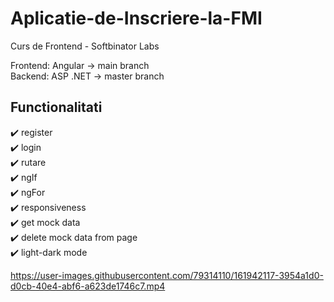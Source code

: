 # Aplicatie-de-Inscriere-la-FMI
Curs de Frontend - Softbinator Labs

Frontend: Angular -> main branch  
Backend: ASP .NET -> master branch  

## Functionalitati
:heavy_check_mark: register  
:heavy_check_mark: login  
:heavy_check_mark: rutare  
:heavy_check_mark: ngIf  
:heavy_check_mark: ngFor  
:heavy_check_mark: responsiveness  
:heavy_check_mark: get mock data  
:heavy_check_mark: delete mock data from page  
:heavy_check_mark: light-dark mode  




https://user-images.githubusercontent.com/79314110/161942117-3954a1d0-d0cb-40e4-abf6-a623de1746c7.mp4

